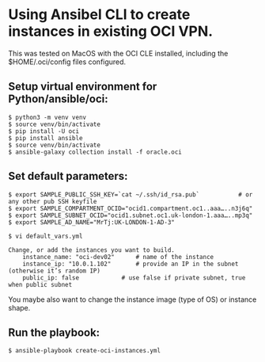 # Using Ansibel CLI to create instances in existing OCI VPN.

This was tested on MacOS with the OCI CLE installed, including the $HOME/.oci/config files configured.

## Setup virtual environment for Python/ansible/oci:

<pre><code>$ python3 -m venv venv
$ source venv/bin/activate
$ pip install -U oci
$ pip install ansible
$ source venv/bin/activate
$ ansible-galaxy collection install -f oracle.oci
</code></pre>

## Set default parameters:

<pre><code>$ export SAMPLE_PUBLIC_SSH_KEY=`cat ~/.ssh/id_rsa.pub`           # or any other pub SSH keyfile
$ export SAMPLE_COMPARTMENT_OCID="ocid1.compartment.oc1..aaa…..n3j6q"
$ export SAMPLE_SUBNET_OCID="ocid1.subnet.oc1.uk-london-1.aaa…..mp3q"
$ export SAMPLE_AD_NAME="MrTj:UK-LONDON-1-AD-3"

$ vi default_vars.yml

Change, or add the instances you want to build.
    instance_name: "oci-dev02"		# name of the instance
    instance_ip: "10.0.1.102"		# provide an IP in the subnet (otherwise it’s random IP)
    public_ip: false			# use false if private subnet, true when public subnet
</code></pre>

You maybe also want to change the instance image (type of OS) or instance shape.

## Run the playbook:
<pre><code>$ ansible-playbook create-oci-instances.yml
</code></pre>



